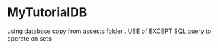 # MyTutorialDB
using database copy from assests folder . USE of EXCEPT SQL query to operate on sets 
